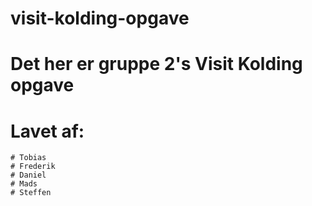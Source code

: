 # visit-kolding-opgave
# Det her er gruppe 2's Visit Kolding opgave
# Lavet af:
    # Tobias
    # Frederik
    # Daniel
    # Mads
    # Steffen
